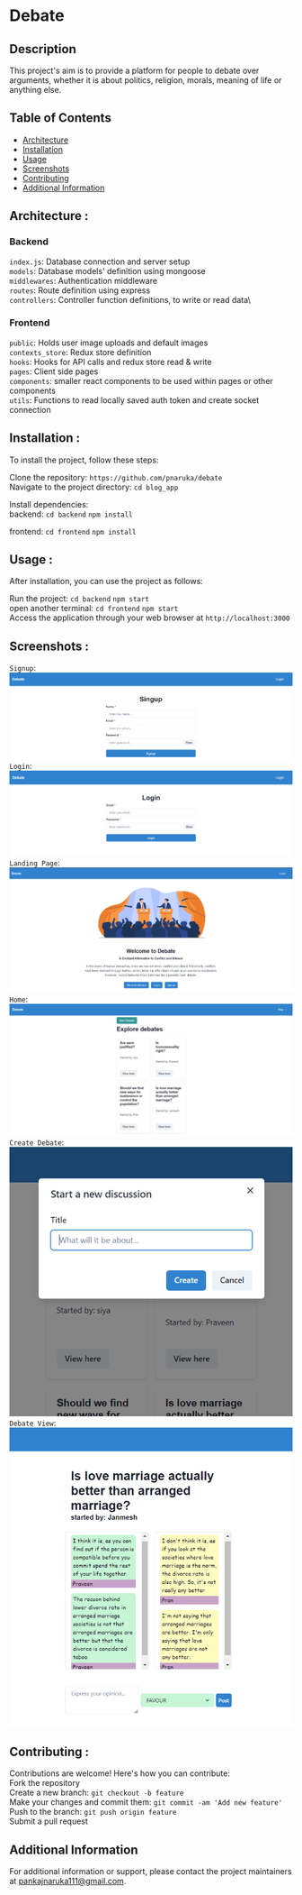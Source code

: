 # Debate

## Description
This project's aim is to provide a platform for people to debate over arguments, whether it is about politics, religion, morals, meaning of life or anything else.

## Table of Contents
- [Architecture](#architecture)
- [Installation](#installation)
- [Usage](#usage)
- [Screenshots](#screenshots)
- [Contributing](#contributing)
- [Additional Information](#addinfo)

## Architecture <a name="architecture"></a>:
### Backend
`index.js`: Database connection and server setup\
`models`: Database models' definition using mongoose\
`middlewares`: Authentication middleware\
`routes`: Route definition using express\
`controllers`: Controller function definitions, to write or read data\

### Frontend
`public`: Holds user image uploads and default images\
`contexts_store`: Redux store definition\
`hooks`: Hooks for API calls and redux store read & write\
`pages`: Client side pages\
`components`: smaller react components to be used within pages or other components\
`utils`: Functions to read locally saved auth token and create socket connection

## Installation <a name="installation"></a>:
To install the project, follow these steps:

Clone the repository: `https://github.com/pnaruka/debate`\
Navigate to the project directory: `cd blog_app`

Install dependencies:\
backend:
`cd backend`
`npm install`

frontend:
`cd frontend`
`npm install`

## Usage <a name="usage"></a>:
After installation, you can use the project as follows:

Run the project: `cd backend` `npm start`\
open another terminal: `cd frontend` `npm start`\
Access the application through your web browser at `http://localhost:3000` 

## Screenshots <a name="screenshots"></a>:
`Signup`: ![Signup](readMe_screenshots/signup.png) \
`Login`: ![Login](readMe_screenshots/login.png) \
`Landing Page`: ![Landing Page](readMe_screenshots/landingPage.png) \
`Home`: ![Home](readMe_screenshots/home.png) \
`Create Debate`: ![Create Debate](readMe_screenshots/createDebate.png) \
`Debate View`: ![Blog View](readMe_screenshots/debateView.png)

## Contributing <a name="contributing"></a>:
Contributions are welcome! Here's how you can contribute:\
Fork the repository\
Create a new branch: `git checkout -b feature`\
Make your changes and commit them: `git commit -am 'Add new feature'`\
Push to the branch: `git push origin feature`\
Submit a pull request

## Additional Information <a name="addinfo"></a>

For additional information or support, please contact the project maintainers at pankajnaruka111@gmail.com.
